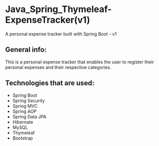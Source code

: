 # Java_Spring_Thymeleaf-ExpenseTracker(v1)
A personal expense tracker built with Spring Boot - v1

## General info:

This is a personal expense tracker that enables the user to register their personal expenses and their respective categories.

## Technologies that are used:

* Spring Boot
* Spring Security
* Spring MVC
* Spring AOP
* Spring Data JPA
* Hibernate
* MySQL
* Thymeleaf
* Bootstrap
